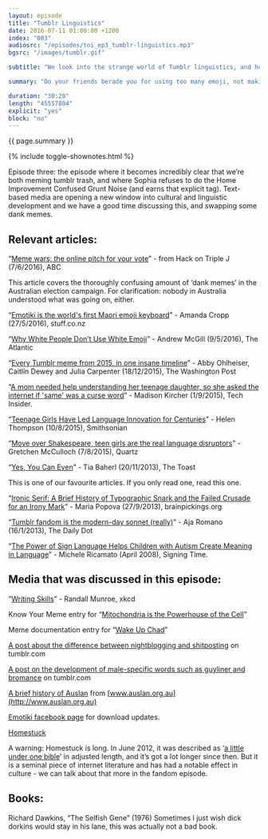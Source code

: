 ```yaml
---
layout: episode
title: "Tumblr Linguistics"
date: 2016-07-11 01:00:00 +1200
index: "003"
audiosrc: "/episodes/toi_ep3_tumblr-linguistics.mp3"
bgsrc: "/images/tumblr.gif"

subtitle: "We look into the strange world of Tumblr linguistics, and how young girls are shaping the next era of language."

summary: "Do your friends berade you for using too many emoji, not making correct sentences, and using memes as replies too often? We look into the strange world of Tumblr linguistics, and how young girls are shaping the next era of language."

duration: "30:28"
length: "45557804"
explicit: "yes"
block: "no" 
---
```

<section class="summary" markdown="1">

{{ page.summary }}

</section>

{% include toggle-shownotes.html %}

<section id="shownotes" class="hidden" markdown="1">
Episode three: the episode where it becomes incredibly clear that we’re both meming tumblr trash, and where Sophia refuses to do the Home Improvement Confused Grunt Noise (and earns that explicit tag). Text-based media are opening a new window into cultural and linguistic development and we have a good time discussing this, and swapping some dank memes.

## Relevant articles:
“[Meme wars: the online pitch for your vote](http://www.abc.net.au/triplej/programs/hack/how-the-parties-are-using-memes-to-get-your-vote-this-election/7487426)” - from Hack on Triple J (7/6/2016), ABC

This article covers the thoroughly confusing amount of ‘dank memes’ in the Australian election campaign. For clarification: nobody in Australia understood what was going on, either.

“[Emotiki is the world's first Maori emoji keyboard](http://www.stuff.co.nz/business/80450522/Emotiki-is-the-worlds-first-Maori-emoji-keyboard)” - Amanda Cropp (27/5/2016), stuff.co.nz

“[Why White People Don’t Use White Emoji](http://www.theatlantic.com/politics/archive/2016/05/white-people-dont-use-white-emoji/481695/)” - Andrew McGill (9/5/2016), The Atlantic

“[Every Tumblr meme from 2015, in one insane timeline](https://www.washingtonpost.com/news/the-intersect/wp/2015/12/18/an-insane-timeline-of-2015-in-tumblr-memes/)” - Abby Ohlheiser, Caitlin Dewey and Julia Carpenter (18/12/2015), The Washington Post

“[A mom needed help understanding her teenage daughter, so she asked the internet if 'same' was a curse word](http://www.techinsider.io/mom-asks-internet-if-same-is-a-curse-word-2015-9)” - Madison Kircher (1/9/2015), Tech Insider.

“[Teenage Girls Have Led Language Innovation for Centuries](http://www.smithsonianmag.com/smart-news/teenage-girls-have-been-revolutionizing-language-16th-century-180956216/?no-ist)” - Helen Thompson (10/8/2015), Smithsonian

“[Move over Shakespeare, teen girls are the real language disruptors](http://qz.com/474671/move-over-shakespeare-teen-girls-are-the-real-language-disruptors/)” - Gretchen McCulloch (7/8/2015), Quartz

“[Yes, You Can Even](http://the-toast.net/2013/11/20/yes-you-can-even/)” - Tia Baherl (20/11/2013), The Toast

This is one of our favourite articles. If you only read one, read this one.

“[Ironic Serif: A Brief History of Typographic Snark and the Failed Crusade for an Irony Mark](https://www.brainpickings.org/2013/09/27/shady-characters-irony/)” - Maria Popova (27/9/2013), brainpickings.org

“[Tumblr fandom is the modern-day sonnet (really)](http://www.dailydot.com/culture/tumblr-fandom-is-modern-day-sonnet-really/)” - Aja Romano (16/1/2013), The Daily Dot

“[The Power of Sign Language Helps Children with Autism Create Meaning in Language](http://www.signingtime.com/resources/articles/autism-language/)” - Michele Ricamato (April 2008), Signing Time.


## Media that was discussed in this episode:
“[Writing Skills](https://xkcd.com/1414/)” - Randall Munroe, xkcd

Know Your Meme entry for “[Mitochondria is the Powerhouse of the Cell](http://knowyourmeme.com/memes/mitochondria-is-the-powerhouse-of-the-cell)”

Meme documentation entry for “[Wake Up Chad](http://memedocumentation.tumblr.com/post/122441578690/explained-chad-wake-up-chad-listen-theyre)”

[A post about the difference between nightblogging and shitposting](http://upthawolfs.tumblr.com/post/126272673204/sjwpanderer-adhdsmokescreen-ok-but-why-dont) on tumblr.com

[A post on the development of male-specific words such as guyliner and bromance](http://doctorscienceknowsfandom.tumblr.com/post/114066778460/on-men-in-fandom) on tumblr.com

[A brief history of Auslan](http://www.auslan.org.au/about/history/) from [www.auslan.org.au](http://www.auslan.org.au)

[Emotiki facebook page](https://www.facebook.com/emotiki/) for download updates.

[Homestuck](http://www.mspaintadventures.com/)

A warning: Homestuck is long. In June 2012, it was described as ‘[a little under one bible](https://web.archive.org/web/20160315221440/http://www.mspaforums.com/showthread.php?48889-Measuring-Homestuck-%28Data%21-Charts%21-Graphs%21%29)’ in adjusted length, and it’s got a lot longer since then. But it is a seminal piece of internet literature and has had a notable effect in culture - we can talk about that more in the fandom episode.


## Books:
Richard Dawkins, “The Selfish Gene” (1976)
Sometimes I just wish dick dorkins would stay in his lane, this was actually not a bad book.


</section>
